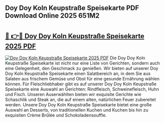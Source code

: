 ## Doy Doy Koln Keupstraße Speisekarte PDF Download Online 2025 651M2

# <h2><a href="http://gc93qj.nevu.top/?p=Doy+Doy+Koln+Keupstra%c3%9fe+Speisekarte">🔗 👉🔴 Doy Doy Koln Keupstraße Speisekarte 2025 PDF</a></h2>

[![Doy Doy Koln Keupstraße Speisekarte 2025 PDF](https://i.imgur.com/dBaPXMq.png)](http://gc93qj.nevu.top/?p=Doy+Doy+Koln+Keupstra%c3%9fe+Speisekarte)
Die Doy Doy Koln Keupstraße Speisekarte ist nicht nur eine Liste von Gerichten, sondern auch eine Gelegenheit, den Geschmack zu genießen. Wir bieten auf unserer Doy Doy Koln Keupstraße Speisekarte einen Salatbereich an, in dem Sie aus Salaten aus frischem Gemüse und Obst für eine gesunde Ernährung wählen können. Für Fleischliebhaber gibt es auf unserer Doy Doy Koln Keupstraße Speisekarte eine Auswahl an Gerichten: Rindfleisch, Schweinefleisch, Huhn und Fisch. Unseren Auserwählten bieten wir exquisite Gerichte wie Schaschlik und Steak an, die auf einem alten, natürlichen Feuer zubereitet werden. Unsere Doy Doy Koln Keupstraße Speisekarte bietet eine große Auswahl an Desserts, von traditionellen Kuchen und Kuchen bis hin zu exquisiten Crème Brûlée und Schokoladensouffle.
